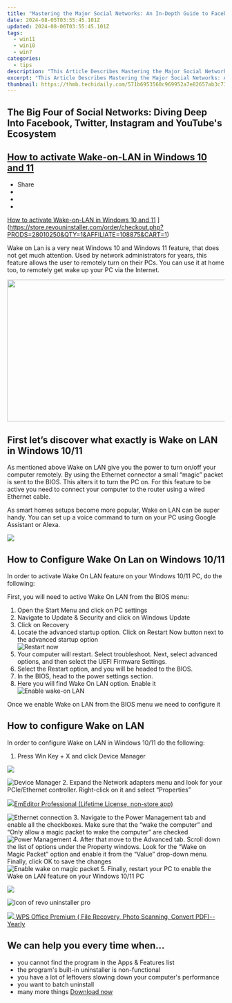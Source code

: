```yaml
---
title: "Mastering the Major Social Networks: An In-Depth Guide to Facebook, Twitter, Instagram & YouTube"
date: 2024-08-05T03:55:45.101Z
updated: 2024-08-06T03:55:45.101Z
tags:
  - win11
  - win10
  - win7
categories:
  - tips
description: "This Article Describes Mastering the Major Social Networks: An In-Depth Guide to Facebook, Twitter, Instagram & YouTube"
excerpt: "This Article Describes Mastering the Major Social Networks: An In-Depth Guide to Facebook, Twitter, Instagram & YouTube"
thumbnail: https://thmb.techidaily.com/571b6953560c969952a7e82657ab3c73d752ed211ca4fd673ea682421459ce79.png
---
```


## The Big Four of Social Networks: Diving Deep Into Facebook, Twitter, Instagram and YouTube's Ecosystem

## [How to activate Wake-on-LAN in Windows 10 and 11](https://store.revouninstaller.com/order/checkout.php?PRODS=28010250&QTY=1&AFFILIATE=108875&CART=1)

* Share
* [](http://www.facebook.com/share.php?u=https://www.revouninstaller.com/blog/how-to-activate-wake-on-lan-in-windows-10-and-11/&title=How+to+activate+Wake-on-LAN+in+Windows+10+and+11)
* [](https://twitter.com/intent/tweet?text=How+to+activate+Wake-on-LAN+in+Windows+10+and+11&url=https://www.revouninstaller.com/blog/how-to-activate-wake-on-lan-in-windows-10-and-11/ "Click to share on Twitter")
* [](https://store.revouninstaller.com/order/checkout.php?PRODS=28010250&QTY=1&AFFILIATE=108875&CART=1)

[How to activate Wake-on-LAN in Windows 10 and 11](https://f057a20f961f56a72089-b74530d2d26278124f446233f95622ef.ssl.cf1.rackcdn.com/site/blog/activate-wake-on-lan/how-to-activate-wake-on-lan-in-windows-10-and-11.jpg) ](https://store.revouninstaller.com/order/checkout.php?PRODS=28010250&QTY=1&AFFILIATE=108875&CART=1)

 Wake on Lan is a very neat Windows 10 and Windows 11 feature, that does not get much attention. Used by network administrators for years, this feature allows the user to remotely turn on their PCs. You can use it at home too, to remotely get wake up your PC via the Internet.

<!-- affiliate ads begin -->
<a href="https://ursime.pxf.io/c/5597632/2092236/16384" target="_top" id="2092236"><img src="//a.impactradius-go.com/display-ad/16384-2092236" border="0" alt="" width="1920" height="329"/></a><img height="0" width="0" src="https://imp.pxf.io/i/5597632/2092236/16384" style="position:absolute;visibility:hidden;" border="0" />
<!-- affiliate ads end -->
## First let’s discover what exactly is Wake on LAN in Windows 10/11

 As mentioned above Wake on LAN give you the power to turn on/off your computer remotely. By using the Ethernet connector a small “magic” packet is sent to the BIOS. This alters it to turn the PC on. For this feature to be active you need to connect your computer to the router using a wired Ethernet cable.

 As smart homes setups become more popular, Wake on LAN can be super handy. You can set up a voice command to turn on your PC using Google Assistant or Alexa.

<!-- affiliate ads begin -->
<a href="https://shop.mondly.com/affiliate.php?ACCOUNT=ATISTUDI&AFFILIATE=108875&PATH=https%3A%2F%2Fwww.mondly.com%3FAFFILIATE%3D108875%26RESOURCE%3D%2BGeneral%2B970x90%2B"><img src="https://secure.avangate.com/images/merchant/69c418c33ec2e1a4267fa9bb77fa1428/general-970x90.gif" border="0"></a>
<!-- affiliate ads end -->
## How to Configure Wake On Lan on Windows 10/11

 In order to activate Wake On LAN feature on your Windows 10/11 PC, do the following:

First, you will need to active Wake On LAN from the BIOS menu:

1. Open the Start Menu and click on PC settings
2. Navigate to Update & Security and click on Windows Update
3. Click on Recovery
4. Locate the advanced startup option. Click on Restart Now button next to the advanced startup option  
![Restart now](https://f057a20f961f56a72089-b74530d2d26278124f446233f95622ef.ssl.cf1.rackcdn.com/site/blog/activate-wake-on-lan/Method1-step4.jpg)
5. Your computer will restart. Select troubleshoot. Next, select advanced options, and then select the UEFI Firmware Settings.
6. Select the Restart option, and you will be headed to the BIOS.
7. In the BIOS, head to the power settings section.
8. Here you will find Wake On LAN option. Enable it  
![Enable wake-on LAN](https://f057a20f961f56a72089-b74530d2d26278124f446233f95622ef.ssl.cf1.rackcdn.com/site/blog/activate-wake-on-lan/Method1-step8.jpg)

Once we enable Wake on LAN from the BIOS menu we need to configure it

## How to configure Wake on LAN

In order to configure Wake on LAN in Windows 10/11 do the following:

1. Press Win Key + X and click Device Manager  
<!-- affiliate ads begin -->
<a href="https://shop.manycam.com/order/checkout.php?PRODS=17729331&QTY=1&AFFILIATE=108875&CART=1"><img src="https://secure.avangate.com/images/merchant/8230bea7d54bcdf99cdfe85cb07313d5/mcaffbanner600x500.png" border="0"></a>
<!-- affiliate ads end -->
![Device Manager](https://f057a20f961f56a72089-b74530d2d26278124f446233f95622ef.ssl.cf1.rackcdn.com/site/blog/activate-wake-on-lan/Method2-step1.png)
2. Expand the Network adapters menu and look for your PCIe/Ethernet controller. Right-click on it and select “Properties”  
<!-- affiliate ads begin -->
<a href="https://shop.emeditor.com/order/checkout.php?PRODS=4631722&QTY=1&AFFILIATE=108875&CART=1"><img src="https://www.emeditor.com/wp-content/uploads/2023/05/frontpage2-2048x588.webp" border="0">EmEditor Professional (Lifetime License, non-store app)</a>
<!-- affiliate ads end -->
![Ethernet connection](https://f057a20f961f56a72089-b74530d2d26278124f446233f95622ef.ssl.cf1.rackcdn.com/site/blog/activate-wake-on-lan/Method2-step2.png)
3. Navigate to the Power Management tab and enable all the checkboxes. Make sure that the “wake the computer” and “Only allow a magic packet to wake the computer” are checked  
![Power Management](https://f057a20f961f56a72089-b74530d2d26278124f446233f95622ef.ssl.cf1.rackcdn.com/site/blog/activate-wake-on-lan/Method2-step3.png)
4. After that move to the Advanced tab. Scroll down the list of options under the Property windows. Look for the “Wake on Magic Packet” option and enable it from the “Value” drop-down menu. Finally, click OK to save the changes  
![Enable wake on magic packet](https://f057a20f961f56a72089-b74530d2d26278124f446233f95622ef.ssl.cf1.rackcdn.com/site/blog/activate-wake-on-lan/Method2-step4.png)
5. Finally, restart your PC to enable the Wake on LAN feature on your Windows 10/11 PC

<!-- affiliate ads begin -->
<a href="https://secure.2checkout.com/order/checkout.php?PRODS=4728277&QTY=1&AFFILIATE=108875&CART=1"><img src="https://secure.avangate.com/images/merchant/f7f07e7dab09533bc71247a5b29a7373/products/1_iDeviceMessageBox.png" border="0"></a>
<!-- affiliate ads end -->
![icon of revo uninstaller pro](https://f057a20f961f56a72089-b74530d2d26278124f446233f95622ef.ssl.cf1.rackcdn.com/site/icons/rup5-64.png)

<!-- affiliate ads begin -->
<a href="https://secure.2checkout.com/order/checkout.php?PRODS=38729081&QTY=1&AFFILIATE=108875&CART=1"><img src="https://website-prod.cache.wpscdn.com/img/wps-office-pdf-editor-1x.890dbda.png" border="0">
WPS Office Premium ( File Recovery, Photo Scanning, Convert PDF)--Yearly</a>
<!-- affiliate ads end -->
## We can help you every time when…

* you cannot find the program in the Apps & Features list
* the program's built-in uninstaller is non-functional
* you have a lot of leftovers slowing down your computer's performance
* you want to batch uninstall
* many more things
[Download now](https://store.revouninstaller.com/order/checkout.php?PRODS=28010250&QTY=1&AFFILIATE=108875&CART=1)

<ins class="adsbygoogle"
     style="display:block"
     data-ad-format="autorelaxed"
     data-ad-client="ca-pub-7571918770474297"
     data-ad-slot="1223367746"></ins>



<ins class="adsbygoogle"
     style="display:block"
     data-ad-client="ca-pub-7571918770474297"
     data-ad-slot="8358498916"
     data-ad-format="auto"
     data-full-width-responsive="true"></ins>
